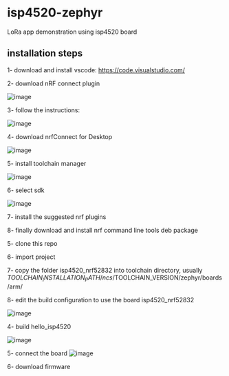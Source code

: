 # isp4520-zephyr
LoRa app demonstration using isp4520 board

## installation steps
1- download and install vscode: https://code.visualstudio.com/

2- download nRF connect plugin

![image](https://user-images.githubusercontent.com/73368714/229951189-e0b1cbb9-cb50-4ceb-b6cb-fd661b8eb3dd.png)

3- follow the instructions:

![image](https://user-images.githubusercontent.com/73368714/229951772-3a5c864e-55aa-4371-8c31-918078bd6e78.png)

4- download nrfConnect for Desktop

![image](https://user-images.githubusercontent.com/73368714/229951933-f755e569-44de-457b-90cc-68fdedb3ba14.png)

5- install toolchain manager

![image](https://user-images.githubusercontent.com/73368714/229954716-b4e4a084-09cb-431b-9c2a-9b7ed3bec6b8.png)

6- select sdk

![image](https://user-images.githubusercontent.com/73368714/229954832-365daf9c-fe7c-40a8-aa1a-c00465b522d5.png)

7- install the suggested nrf plugins

8- finally download and install nrf command line tools deb package

5- clone this repo

6- import project

7- copy the folder isp4520_nrf52832 into toolchain directory, usually $TOOLCHAIN_INSTALLATION_PATH/ncs/$TOOLCHAIN_VERSION/zephyr/boards/arm/

8- edit the build configuration to use the board isp4520_nrf52832

![image](https://user-images.githubusercontent.com/73368714/229959905-415b8304-bb4e-477c-8c84-dc258207b901.png)

4- build hello_isp4520

![image](https://user-images.githubusercontent.com/73368714/229962654-e0b381d4-c14c-4374-9c06-c0885e710e68.png)

5- connect the board
![image](https://user-images.githubusercontent.com/73368714/229963139-a9ac0515-7e2b-4949-8fff-6b6ff01e0f6a.png)

6- download firmware
